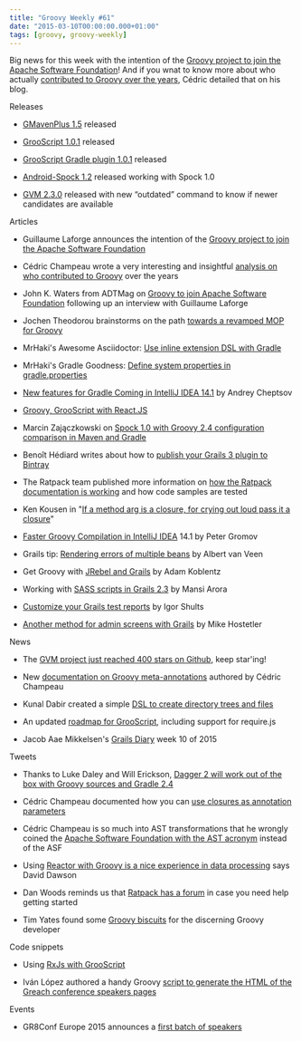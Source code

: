 ```yaml
---
title: "Groovy Weekly #61"
date: "2015-03-10T00:00:00.000+01:00"
tags: [groovy, groovy-weekly]
---
```


Big news for this week with the intention of the [Groovy project to join the Apache Software Foundation](http://glaforge.appspot.com/article/groovy-projects-intends-to-join-the-apache-software-foundation)! And if you wnat to know more about who actually [contributed to Groovy over the years](http://melix.github.io/blog/2015/02/who-is-groovy.html), Cédric detailed that on his blog.

Releases

*   [GMavenPlus 1.5](http://gmavenplus.56682.x6.nabble.com/gmavenplus-announce-GMavenPlus-1-5-Released-td222.html) released
    
*   [GrooScript 1.0.1](http://grooscript.org/changes.html) released
    
*   [GrooScript Gradle plugin 1.0.1](https://twitter.com/grooscript/status/572876188902813697) released
    
*   [Android-Spock 1.2](https://twitter.com/andrewreitz_/status/575138522077659136) released working with Spock 1.0
    
*   [GVM 2.3.0](https://twitter.com/gvmtool/status/574982347768119296) released with new “outdated” command to know if newer candidates are available
    

Articles

*   Guillaume Laforge announces the intention of the [Groovy project to join the Apache Software Foundation](http://glaforge.appspot.com/article/groovy-projects-intends-to-join-the-apache-software-foundation)
    
*   Cédric Champeau wrote a very interesting and insightful [analysis on who contributed to Groovy](http://melix.github.io/blog/2015/02/who-is-groovy.html) over the years
    
*   John K. Waters from ADTMag on [Groovy to join Apache Software Foundation](http://adtmag.com/articles/2015/03/04/groovy-joins-apache-foundation.aspx) following up an interview with Guillaume Laforge
    
*   Jochen Theodorou brainstorms on the path [towards a revamped MOP for Groovy](http://blackdragsview.blogspot.fr/2015/03/thoughts-about-new-meta-class-system.html)
    
*   MrHaki's Awesome Asciidoctor: [Use inline extension DSL with Gradle](http://mrhaki.blogspot.fr/2015/03/awesome-asciidoctor-use-inline.html)
    
*   MrHaki's Gradle Goodness: [Define system properties in gradle.properties](http://mrhaki.blogspot.fr/2015/03/gradle-goodness-define-system.html)
    
*   [New features for Gradle Coming in IntelliJ IDEA 14.1](http://blog.jetbrains.com/idea/2015/03/new-features-for-gradle-coming-in-intellij-idea-14-1/) by Andrey Cheptsov
    
*   [Groovy, GrooScript with React.JS](http://grooscript.org/react_example.html)
    
*   Marcin Zajączkowski on [Spock 1.0 with Groovy 2.4 configuration comparison in Maven and Gradle](https://solidsoft.wordpress.com/2015/03/09/spock-1-0-with-groovy-2-4-configuration-comparison-in-maven-and-gradle/)
    
*   Benoît Hédiard writes about how to [publish your Grails 3 plugin to Bintray](https://medium.com/@benorama/how-to-publish-your-grails-3-plugin-to-bintray-c341b24f567d)
    
*   The Ratpack team published more information on [how the Ratpack documentation is working](http://www.ratpack.io/manual/0.9.15/intro.html#about_this_documentation) and how code samples are tested
    
*   Ken Kousen in "[If a method arg is a closure, for crying out loud pass it a closure](https://kousenit.wordpress.com/2015/03/10/if-a-method-arg-is-a-closure-for-crying-out-loud-pass-it-a-closure/)"
    
*   [Faster Groovy Compilation in IntelliJ IDEA](http://blog.jetbrains.com/idea/2015/03/faster-groovy-compilation-in-intellij-idea-14-1/) 14.1 by Peter Gromov
    
*   Grails tip: [Rendering errors of multiple beans](http://blog.jdriven.com/2015/03/grails-tip-rendering-errors-of-multiple-beans/) by Albert van Veen
    
*   Get Groovy with [JRebel and Grails](http://zeroturnaround.com/blog/get-groovy-with-jrebel-and-grails/) by Adam Koblentz
    
*   Working with [SASS scripts in Grails 2.3](http://www.intelligrape.com/blog/working-with-sass-scripts-in-grails-2-3-x/) by Mansi Arora
    
*   [Customize your Grails test reports](http://www.objectpartners.com/2015/03/03/customize-your-grails-test-reports/) by Igor Shults
    
*   [Another method for admin screens with Grails](http://www.objectpartners.com/2015/03/06/another-method-for-admin-screens-with-grails/) by Mike Hostetler
    

News

*   The [GVM project just reached 400 stars on Github](https://twitter.com/marc0der/status/573405378744098817), keep star'ing!
    
*   New [documentation on Groovy meta-annotations](http://docs.groovy-lang.org/next/html/documentation/core-object-orientation.html#_meta_annotations) authored by Cédric Champeau
    
*   Kunal Dabir created a simple [DSL to create directory trees and files](https://github.com/kdabir/directree)
    
*   An updated [roadmap for GrooScript](http://grooscript.org/roadmap.html), including support for require.js
    
*   Jacob Aae Mikkelsen's [Grails Diary](http://grydeske.net/news/show/86) week 10 of 2015
    

Tweets

*   Thanks to Luke Daley and Will Erickson, [Dagger 2 will work out of the box with Groovy sources and Gradle 2.4](https://twitter.com/CedricChampeau/status/573763143593295872)
    
*   Cédric Champeau documented how you can [use closures as annotation parameters](https://twitter.com/CedricChampeau/status/573583638127845376)
    
*   Cédric Champeau is so much into AST transformations that he wrongly coined the [Apache Software Foundation with the AST acronym](https://twitter.com/CedricChampeau/status/573522774758662144) instead of the ASF
    
*   Using [Reactor with Groovy is a nice experience in data processing](https://twitter.com/davidthecoder/status/574223398945091584) says David Dawson
    
*   Dan Woods reminds us that [Ratpack has a forum](https://twitter.com/danveloper/status/574298666623614976) in case you need help getting started
    
*   Tim Yates found some [Groovy biscuits](https://twitter.com/tim_yates/status/574270524139945984) for the discerning Groovy developer
    

Code snippets

*   Using [RxJs with GrooScript](https://gist.github.com/chiquitinxx/b01d0696cfabcc34527b)
    
*   Iván López authored a handy Groovy [script to generate the HTML of the Greach conference speakers pages](https://gist.github.com/lmivan/a752644419fb8d2f2221)
    

Events

*   GR8Conf Europe 2015 announces a [first batch of speakers](http://gr8conf.eu/#/)